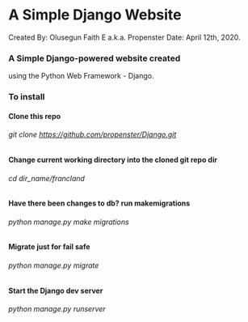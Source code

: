 # A Simple Django Website
Created By: Olusegun Faith E a.k.a. Propenster 
Date: April 12th, 2020.
 
### A Simple Django-powered website created
using the Python Web Framework - Django.

### To install

#### Clone this repo 

###### git clone https://github.com/propenster/Django.git

#### Change current working directory into the cloned git repo dir

###### cd dir_name/francland

#### Have there been changes to db? run makemigrations

###### python manage.py make migrations

#### Migrate just for fail safe

###### python manage.py migrate

#### Start the Django dev server

###### python manage.py runserver



